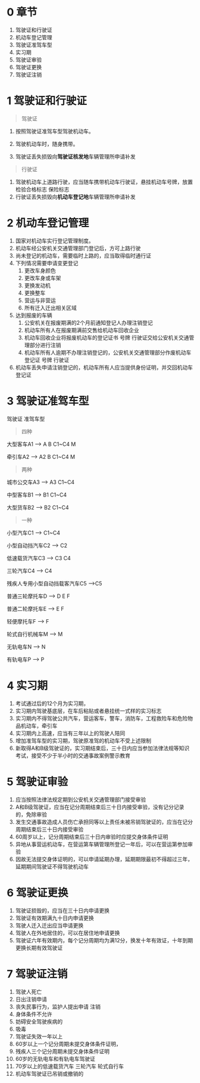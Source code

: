 # 0 章节
1. 驾驶证和行驶证
2. 机动车登记管理
3. 驾驶证准驾车型
4. 实习期
5. 驾驶证审验
6. 驾驶证更换
7. 驾驶证注销

# 1 驾驶证和行驶证

> 驾驶证

1. 按照驾驶证准驾车型驾驶机动车。

2. 驾驶机动车时，随身携带。

3. 驾驶证丢失损毁向**驾驶证核发地**车辆管理所申请补发

> 行驶证

1. 驾驶机动车上道路行驶，应当随车携带机动车行驶证，悬挂机动车号牌，放置检验合格标志 保险标志
2. 行驶证丢失损毁向**机动车登记地**车辆管理所申请补发 

# 2 机动车登记管理

1. 国家对机动车实行登记管理制度。
2. 机动车经公安机关交通管理部门登记后，方可上路行驶
3. 尚未登记的机动车，需要临时上路的，应当取得临时通行证 
4. 下列情况需要申请变更登记
    1. 更改车身颜色
    2. 更改车身或车架
    3. 更换发动机
    4. 更换整车
    5. 营运与非营运
    6. 所有迁入迁出相关区域
5. 达到报废的车辆
    1. 公安机关在报废期满的2个月前通知登记人办理注销登记
    2. 机动车所有人在报废期满前交售给机动车回收企业
    3. 机动车回收企业将报废机动车的登记证书 号牌 行驶证交给公安机关交通管理部分进行注销
    4. 机动车所有人逾期不办理注销登记的，公安机关交通管理部分作废机动车登记证 号牌 行驶证
6. 机动车丢失申请注销登记的，机动车所有人应当提供身份证明，并交回机动车登记证

# 3 驾驶证准驾车型
驾驶证         准驾车型

>四种

大型客车A1  -->  A B C1~C4 M

牵引车A2    -->  A2 B C1~C4 M

> 两种

城市公交车A3 --> A3 C1~C4

中型客车B1   --> B1 C1~C4
  
大型货车B2   --> B2 C1~C4

> 一种

小型汽车C1  --> C1~C4

小型自动挡汽车C2  --> C2

低速载货汽车C3 --> C3 C4

三轮汽车C4  --> C4

残疾人专用小型自动挡载客汽车C5 -->C5

普通三轮摩托车D --> D E F

普通二轮摩托车E --> E F

轻便摩托车F --> F

轮式自行机械车M --> M

无轨电车N --> N

有轨电车P --> P

# 4 实习期
1. 考试通过后的12个月为实习期，
2. 实习期内驾驶基底层，在车后粘贴或者悬挂统一式样的实习标志
3. 实习期内不得驾驶公共汽车，营运客车，警车，消防车，工程救险车和危险物品机动车，牵引车
4. 实习期内上高速，应当有三年以上的驾驶人陪同
5. 增加准驾车型的实习期，驾驶原准驾的机动车不受上述限制
6. 新取得A和B级驾驶证的，实习期结束后，三十日内应当参加法律法规等知识考试，接受不少于半小时的交通事故案例警示教育

# 5 驾驶证审验
1. 应当按照法律法规定期到公安机关交通管理部门接受审验
2. A和B级驾驶证，应当在记分周期结束后三十日内接受审验，没有记分记录的，免除审验
3. 发生交通事故造成人员伤亡承担同等以上责任未被吊销驾驶证的，应当在记分周期结束后三十日内接受审验
4. 60周岁以上，记分周期结束后三十日内审验时应提交身体条件证明
5. 异地从事营运机动车，在营运第车辆管理所登记一年后，可以在营运第参加审验
6. 因故无法提交身体证明的，可以申请延期办理，延期期限最初不得超过三年，延期期间驾驶证不得驾驶机动车

# 6 驾驶证更换
1. 驾驶证损毁的，应当在三十日内申请更换
2. 驾驶证有效期满九十日内申请更换
3. 驾驶人迁入迁出应当申请更换
4. 驾驶人在外地居住的，可以在居住地申请更换
5. 驾驶证六年有效期内，每个记分周期均为满12分，换发十年有效证，十年到期更换长期有效驾驶证

# 7 驾驶证注销
1. 驾驶人死亡
2. 日出注销申请
3. 丧失民事行为，监护人提出申请 注销
4. 身体条件不允许
5. 妨碍安全驾驶疾病的
6. 吸毒
7. 驾驶证失效一年以上
8. 60岁以上一个记分周期未提交身体条件证明，
9. 残疾人三个记分周期未提交身体条件证明
10. 60岁的无轨电车和有轨电车驾驶证
11. 70岁以上的低速载货汽车 三轮汽车 轮式自行车
12. 机动车驾驶证已吊销或撤销的
